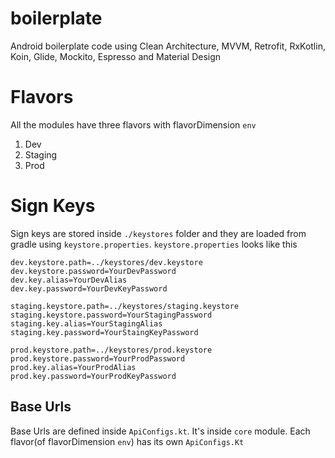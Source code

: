 # boilerplate
Android boilerplate code using Clean Architecture, MVVM, Retrofit, RxKotlin, Koin, Glide, Mockito, Espresso and Material Design

# Flavors
All the modules have three flavors with flavorDimension `env`
1. Dev
2. Staging
3. Prod

# Sign Keys
Sign keys are stored inside `./keystores` folder and they are loaded from gradle using `keystore.properties`.
`keystore.properties` looks like this
```
dev.keystore.path=../keystores/dev.keystore
dev.keystore.password=YourDevPassword
dev.key.alias=YourDevAlias
dev.key.password=YourDevKeyPassword

staging.keystore.path=../keystores/staging.keystore
staging.keystore.password=YourStagingPassword
staging.key.alias=YourStagingAlias
staging.key.password=YourStaingKeyPassword

prod.keystore.path=../keystores/prod.keystore
prod.keystore.password=YourProdPassword
prod.key.alias=YourProdAlias
prod.key.password=YourProdKeyPassword
```

## Base Urls
Base Urls are defined inside `ApiConfigs.kt`. It's inside `core` module. Each flavor(of flavorDimension `env`) has its own `ApiConfigs.Kt` 